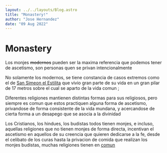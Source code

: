 ```yaml
---
layout: ../../layouts/Blog.astro
title: "Monastery!"
author: "Jose Hernandez"
date: "09 Aug 2022"
---
```

# Monastery

Los monjes ~~modernos~~ pueden ser la maxima referencia que podemos tener de ascetismo, son personas quen se privan intencionalmente

No solamente los modernos, se tiene constancia de casos extremos como el de [San Simeon el Estilita]([https://es.wikipedia.org/wiki/Sime%C3%B3n_el_Estilita]) que vivio gran parte de su vida en un gran pilar de 17 metros sobre el cual se aparto de la vida comun ; 

Diferentes religiones mantienen distintas formas para sus religiosos, pero siempre es comun que estos practiquen alguna forma de ascetismo, privandose de forma consistente de la vida mundana, y acercandose de cierta forma a un desapego que se asocia a la divinidad

Los Cristianos, los hindues, los budistas todos tienen monjes, e incluso, aquellas religiones que no tienen monjes de forma directa, incentivan el ascetismo en aquellos de su creencia que quieren dedicarse a la fe, desde el celibato de los curas hasta la privacion de comida que realizan los monjes budistas, muchas religiones tienen en [comun](PuntosComunesReligiosos.md)